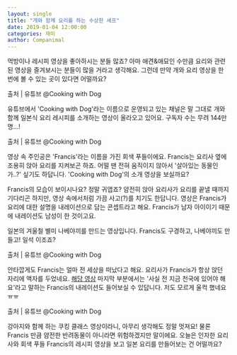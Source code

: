 ```yaml
---
layout: single
title: "개와 함께 요리를 하는 수상한 셰프"
date: 2019-01-04 12:00:00
categories: 재미
author: Companimal
---
```


먹방이나 레시피 영상을 좋아하시는 분들 많죠? 아마 애견&amp;애묘인 수만큼 요리와 관련된 영상을 즐겨보시는 분들이 많을 거라고 생각해요. 그런데 만약 개와 요리 영상을 한 번에 볼 수 있는 곳이 있다면 어떨까요?

출처 | 유튜브 @Cooking with Dog

유튜브에서 'Cooking with Dog'라는 이름으로 운영되고 있는 채널은 말 그대로 개와 함께 일본식 요리 레시피를 소개하는 영상이 올라오고 있어요. 구독자 수는 무려 144만 명...!

출처 | 유튜브 @Cooking with Dog

영상 속 주인공은 'Francis'라는 이름을 가진 회색 푸들이에요. Francis는 요리사 옆에 조용히 앉아 요리를 지켜보곤 하죠. 어떨 땐 전혀 움직이지 않아서 '살아있는 동물인가..?' 싶기도 하답니다. 'Cooking with Dog'의 소개 영상을 보실까요?

Francis의 모습이 보이시나요? 정말 귀엽죠? 얌전히 앉아 요리사가 요리를 끝낼 때까지 기다리곤 하지만, 영상 속에서처럼 가끔 사고(?)를 치기도 한답니다. 영상은 Francis가 요리에 대한 설명을 내레이션으로 담는 콘셉트라고 해요. Francis가 남자 아이이기 때문에 내레이션도 남성이 한 것이고요.

일본의 겨울철 별미 나베야끼를 만드는 영상입니다. Francis도 구경하고, 나베야끼도 만들고! 일석 이조죠?

출처 | 유튜브 @Cooking with Dog

안타깝게도 Francis는 얼마 전 세상을 떠났다고 해요. 요리사가 Francis가 항상 앉던 자리에 액자를 두었네요. [해당 영상](https://youtu.be/CxTI66ZR_JE) 마지막 부분에서는 '사실 전 지금 천국에 있어야 해요'라고 말하는 Francis의 내레이션도 들어보실 수 있답니다. 저도 모르게 울컥 했네요ㅠㅠ

출처 | 유튜브 @Cooking with Dog

강아지와 함께 하는 쿠킹 클래스 영상이라니, 아무리 생각해도 정말 멋져요! 물론 Francis 만큼 얌전한 반려동물이 아니라면 위험하겠지만 말이에요. 오늘은 인자한 요리사와 회색 푸들 Francis의 레시피 영상을 보고 일본 요리를 만들어보는 건 어떨까요?

